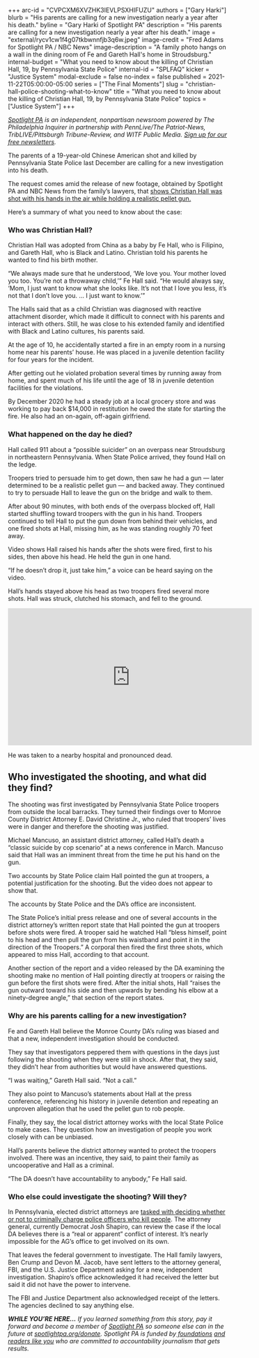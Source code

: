 +++
arc-id = "CVPCXM6XVZHK3IEVLPSXHIFUZU"
authors = ["Gary Harki"]
blurb = "His parents are calling for a new investigation nearly a year after his death."
byline = "Gary Harki of Spotlight PA"
description = "His parents are calling for a new investigation nearly a year after his death."
image = "external/rycv1cw1f4g07tkbwnnfjb3q6w.jpeg"
image-credit = "Fred Adams for Spotlight PA / NBC News"
image-description = "A family photo hangs on a wall in the dining room of Fe and Gareth Hall's home in Stroudsburg."
internal-budget = "What you need to know about the killing of Christian Hall, 19, by Pennsylvania State Police"
internal-id = "SPLFAQ"
kicker = "Justice System"
modal-exclude = false
no-index = false
published = 2021-11-22T05:00:00-05:00
series = ["The Final Moments"]
slug = "christian-hall-police-shooting-what-to-know"
title = "What you need to know about the killing of Christian Hall, 19, by Pennsylvania State Police"
topics = ["Justice System"]
+++

<a href="https://www.spotlightpa.org/"><i>Spotlight PA</i></a><i> is an independent, nonpartisan newsroom powered by The Philadelphia Inquirer in partnership with PennLive/The Patriot-News, TribLIVE/Pittsburgh Tribune-Review, and WITF Public Media. </i><a href="https://www.spotlightpa.org/newsletters"><i>Sign up for our free newsletters</i></a><i>.</i>

The parents of a 19-year-old Chinese American shot and killed by Pennsylvania State Police last December are calling for a new investigation into his death.

The request comes amid the release of new footage, obtained by Spotlight PA and NBC News from the family’s lawyers, that <a href="https://www.inquirer.com/news/pennsylvania/spl/christian-hall-state-police-shooting-stroudsburg-20211118.html" target="_blank">shows Christian Hall was shot with his hands in the air while holding a realistic pellet gun.</a>

Here’s a summary of what you need to know about the case:

<script src="https://www.spotlightpa.org/embed.js" async></script><div data-spl-embed-version="1" data-spl-src="https://www.spotlightpa.org/embeds/newsletter/"></div>

### Who was Christian Hall?

Christian Hall was adopted from China as a baby by Fe Hall, who is Filipino, and Gareth Hall, who is Black and Latino. Christian told his parents he wanted to find his birth mother.

“We always made sure that he understood, ‘We love you. Your mother loved you too. You’re not a throwaway child,’” Fe Hall said. “He would always say, ‘Mom, I just want to know what she looks like. It’s not that I love you less, it’s not that I don’t love you. … I just want to know.’”

The Halls said that as a child Christian was diagnosed with reactive attachment disorder, which made it difficult to connect with his parents and interact with others. Still, he was close to his extended family and identified with Black and Latino cultures, his parents said.

At the age of 10, he accidentally started a fire in an empty room in a nursing home near his parents’ house. He was placed in a juvenile detention facility for four years for the incident.

After getting out he violated probation several times by running away from home, and spent much of his life until the age of 18 in juvenile detention facilities for the violations.

By December 2020 he had a steady job at a local grocery store and was working to pay back $14,000 in restitution he owed the state for starting the fire. He also had an on-again, off-again girlfriend.

### What happened on the day he died?

Hall called 911 about a “possible suicider” on an overpass near Stroudsburg in northeastern Pennsylvania. When State Police arrived, they found Hall on the ledge.

Troopers tried to persuade him to get down, then saw he had a gun — later determined to be a realistic pellet gun — and backed away. They continued to try to persuade Hall to leave the gun on the bridge and walk to them.

After about 90 minutes, with both ends of the overpass blocked off, Hall started shuffling toward troopers with the gun in his hand. Troopers continued to tell Hall to put the gun down from behind their vehicles, and one fired shots at Hall, missing him, as he was standing roughly 70 feet away.

Video shows Hall raised his hands after the shots were fired, first to his sides, then above his head. He held the gun in one hand.

“If he doesn’t drop it, just take him,” a voice can be heard saying on the video.

Hall’s hands stayed above his head as two troopers fired several more shots. Hall was struck, clutched his stomach, and fell to the ground.

<iframe loading="lazy" width="560" height="315" src="https://www.nbcnews.com/news/embedded-video/mmvo126510149725" scrolling="no" frameborder="0" allowfullscreen></iframe>

He was taken to a nearby hospital and pronounced dead.

## Who investigated the shooting, and what did they find?

The shooting was first investigated by Pennsylvania State Police troopers from outside the local barracks. They turned their findings over to Monroe County District Attorney E. David Christine Jr., who ruled that troopers’ lives were in danger and therefore the shooting was justified.

Michael Mancuso, an assistant district attorney, called Hall’s death a “classic suicide by cop scenario” at a news conference in March. Mancuso said that Hall was an imminent threat from the time he put his hand on the gun.

Two accounts by State Police claim Hall pointed the gun at troopers, a potential justification for the shooting. But the video does not appear to show that.

The accounts by State Police and the DA’s office are inconsistent.

The State Police’s initial press release and one of several accounts in the district attorney’s written report state that Hall pointed the gun at troopers before shots were fired. A trooper said he watched Hall “bless himself, point to his head and then pull the gun from his waistband and point it in the direction of the Troopers.” A corporal then fired the first three shots, which appeared to miss Hall, according to that account.

Another section of the report and a video released by the DA examining the shooting make no mention of Hall pointing directly at troopers or raising the gun before the first shots were fired. After the initial shots, Hall “raises the gun outward toward his side and then upwards by bending his elbow at a ninety-degree angle,” that section of the report states.

### Why are his parents calling for a new investigation?

Fe and Gareth Hall believe the Monroe County DA’s ruling was biased and that a new, independent investigation should be conducted.

They say that investigators peppered them with questions in the days just following the shooting when they were still in shock. After that, they said, they didn’t hear from authorities but would have answered questions.

“I was waiting,” Gareth Hall said. “Not a call.”

They also point to Mancuso’s statements about Hall at the press conference, referencing his history in juvenile detention and repeating an unproven allegation that he used the pellet gun to rob people.

Finally, they say, the local district attorney works with the local State Police to make cases. They question how an investigation of people you work closely with can be unbiased.

Hall’s parents believe the district attorney wanted to protect the troopers involved. There was an incentive, they said, to paint their family as uncooperative and Hall as a criminal.

“The DA doesn’t have accountability to anybody,” Fe Hall said.

<script src="https://www.spotlightpa.org/embed.js" async></script><div data-spl-embed-version="1" data-spl-src="https://www.spotlightpa.org/embeds/donate/?eyebrow_text=SUPPORT%20SPOTLIGHT%20PA&cta_text=YES%2C%20DOUBLE%20MY%20GIFT&teaser_text=Support%20Spotlight%20PA's%20vital%20investigative%20journalism%20for%20Pennsylvania%20and%20for%20a%20limited%20time%2C%20all%20gifts%20will%20be%20DOUBLED."></div>

### Who else could investigate the shooting? Will they?

In Pennsylvania, elected district attorneys are <a href="https://www.inquirer.com/news/pennsylvania/spl/pa-police-killings-investigation-attorney-general-20211118.html">tasked with deciding whether or not to criminally charge police officers who kill people</a>. The attorney general, currently Democrat Josh Shapiro, can review the case if the local DA believes there is a “real or apparent” conflict of interest. It’s nearly impossible for the AG’s office to get involved on its own.

That leaves the federal government to investigate. The Hall family lawyers, Ben Crump and Devon M. Jacob, have sent letters to the attorney general, FBI, and the U.S. Justice Department asking for a new, independent investigation. Shapiro’s office acknowledged it had received the letter but said it did not have the power to intervene.

The FBI and Justice Department also acknowledged receipt of the letters. The agencies declined to say anything else.

<i><b>WHILE YOU’RE HERE...</b></i><i> If you learned something from this story, pay it forward and become a member of </i><a href="https://www.spotlightpa.org/"><i>Spotlight PA</i></a><i> so someone else can in the future at </i><a href="http://spotlightpa.org/donate"><i>spotlightpa.org/donate</i></a><i>. Spotlight PA is funded by</i><a href="https://www.spotlightpa.org/support"><i> foundations</i></a><i> </i><a href="https://www.spotlightpa.org/support"><i>and readers like you</i></a><i> who are committed to accountability journalism that gets results.</i>
